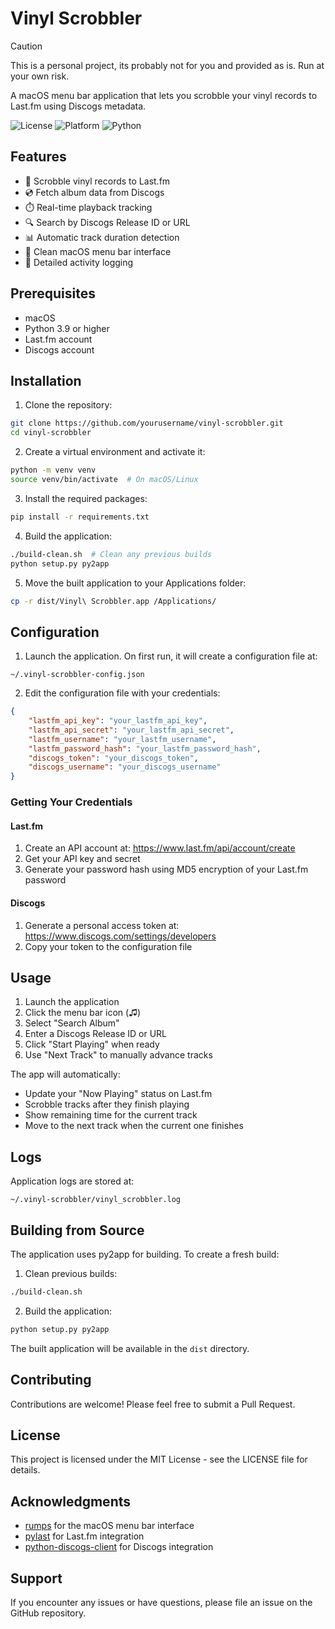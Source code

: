 # Vinyl Scrobbler

> [!CAUTION]
> This is a personal project, its probably not for you and provided as is. Run at your own risk.

A macOS menu bar application that lets you scrobble your vinyl records to Last.fm using Discogs metadata.

![License](https://img.shields.io/badge/license-MIT-blue.svg)
![Platform](https://img.shields.io/badge/platform-macOS-lightgrey.svg)
![Python](https://img.shields.io/badge/python-%3E%3D3.9-green.svg)

## Features

- 🎵 Scrobble vinyl records to Last.fm
- 💿 Fetch album data from Discogs
- ⏱️ Real-time playback tracking
- 🔍 Search by Discogs Release ID or URL
- 📊 Automatic track duration detection
- 🎨 Clean macOS menu bar interface
- 📝 Detailed activity logging

## Prerequisites

- macOS
- Python 3.9 or higher
- Last.fm account
- Discogs account

## Installation

1. Clone the repository:
```bash
git clone https://github.com/yourusername/vinyl-scrobbler.git
cd vinyl-scrobbler
```

2. Create a virtual environment and activate it:
```bash
python -m venv venv
source venv/bin/activate  # On macOS/Linux
```

3. Install the required packages:
```bash
pip install -r requirements.txt
```

4. Build the application:
```bash
./build-clean.sh  # Clean any previous builds
python setup.py py2app
```

5. Move the built application to your Applications folder:
```bash
cp -r dist/Vinyl\ Scrobbler.app /Applications/
```

## Configuration

1. Launch the application. On first run, it will create a configuration file at:
```
~/.vinyl-scrobbler-config.json
```

2. Edit the configuration file with your credentials:
```json
{
    "lastfm_api_key": "your_lastfm_api_key",
    "lastfm_api_secret": "your_lastfm_api_secret",
    "lastfm_username": "your_lastfm_username",
    "lastfm_password_hash": "your_lastfm_password_hash",
    "discogs_token": "your_discogs_token",
    "discogs_username": "your_discogs_username"
}
```

### Getting Your Credentials

#### Last.fm
1. Create an API account at: https://www.last.fm/api/account/create
2. Get your API key and secret
3. Generate your password hash using MD5 encryption of your Last.fm password

#### Discogs
1. Generate a personal access token at: https://www.discogs.com/settings/developers
2. Copy your token to the configuration file

## Usage

1. Launch the application
2. Click the menu bar icon (♫)
3. Select "Search Album"
4. Enter a Discogs Release ID or URL
5. Click "Start Playing" when ready
6. Use "Next Track" to manually advance tracks

The app will automatically:
- Update your "Now Playing" status on Last.fm
- Scrobble tracks after they finish playing
- Show remaining time for the current track
- Move to the next track when the current one finishes

## Logs

Application logs are stored at:
```
~/.vinyl-scrobbler/vinyl_scrobbler.log
```

## Building from Source

The application uses py2app for building. To create a fresh build:

1. Clean previous builds:
```bash
./build-clean.sh
```

2. Build the application:
```bash
python setup.py py2app
```

The built application will be available in the `dist` directory.

## Contributing

Contributions are welcome! Please feel free to submit a Pull Request.

## License

This project is licensed under the MIT License - see the LICENSE file for details.

## Acknowledgments

- [rumps](https://github.com/jaredks/rumps) for the macOS menu bar interface
- [pylast](https://github.com/pylast/pylast) for Last.fm integration
- [python-discogs-client](https://github.com/discogs/discogs_client) for Discogs integration

## Support

If you encounter any issues or have questions, please file an issue on the GitHub repository.